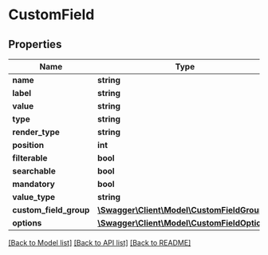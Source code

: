 # CustomField

## Properties

 Name                   | Type                                                                  | Description | Notes      
------------------------|-----------------------------------------------------------------------|-------------|------------
 **name**               | **string**                                                            |             | [optional] 
 **label**              | **string**                                                            |             | [optional] 
 **value**              | **string**                                                            |             | [optional] 
 **type**               | **string**                                                            |             | [optional] 
 **render_type**        | **string**                                                            |             | [optional] 
 **position**           | **int**                                                               |             | [optional] 
 **filterable**         | **bool**                                                              |             | [optional] 
 **searchable**         | **bool**                                                              |             | [optional] 
 **mandatory**          | **bool**                                                              |             | [optional] 
 **value_type**         | **string**                                                            |             | [optional] 
 **custom_field_group** | [**\Swagger\Client\Model\CustomFieldGroup**](CustomFieldGroup.md)     |             | [optional] 
 **options**            | [**\Swagger\Client\Model\CustomFieldOption[]**](CustomFieldOption.md) |             | [optional] 

[[Back to Model list]](../README.md#documentation-for-models) [[Back to API list]](../README.md#documentation-for-api-endpoints) [[Back to README]](../README.md)


